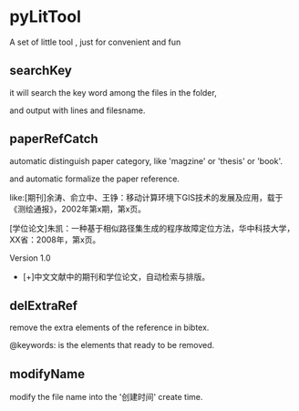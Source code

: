 # pyLitTool
A set of little tool , just for convenient and fun

searchKey
-
it will search the key word among the files in the folder,

and output with lines and filesname.

paperRefCatch
-
automatic distinguish paper category, like 'magzine' or 'thesis' or 'book'.

and automatic formalize the paper reference.

like:[期刊]余涛、俞立中、王铮：移动计算环境下GIS技术的发展及应用，载于《测绘通报》，2002年第x期，第x页。

[学位论文]朱凯：一种基于相似路径集生成的程序故障定位方法，华中科技大学，XX省：2008年，第x页。

Version 1.0

* [+]中文文献中的期刊和学位论文，自动检索与排版。

delExtraRef
-
remove the extra elements of the reference in bibtex.

@keywords: is the elements that ready to be removed.

modifyName
-
modify the file name into the '创建时间' create time.
